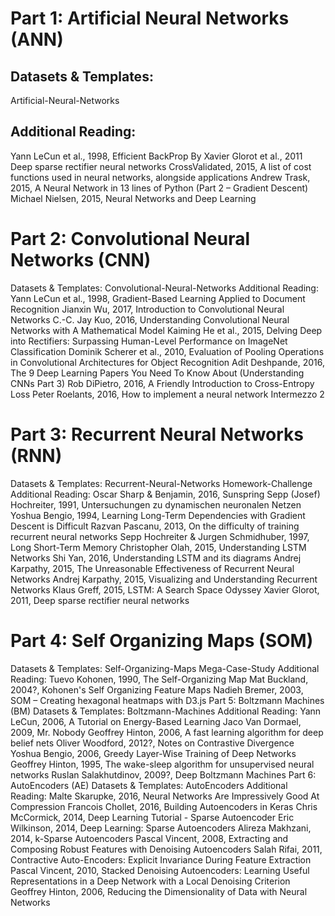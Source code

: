 # Part 1: Artificial Neural Networks (ANN)
## Datasets & Templates:
Artificial-Neural-Networks
## Additional Reading:
Yann LeCun et al., 1998, Efficient BackProp
By Xavier Glorot et al., 2011 Deep sparse rectifier neural networks
CrossValidated, 2015, A list of cost functions used in neural networks, alongside applications
Andrew Trask, 2015, A Neural Network in 13 lines of Python (Part 2 – Gradient Descent)
Michael Nielsen, 2015, Neural Networks and Deep Learning
# Part 2: Convolutional Neural Networks (CNN)
Datasets & Templates:
Convolutional-Neural-Networks
Additional Reading:
Yann LeCun et al., 1998, Gradient-Based Learning Applied to Document Recognition
Jianxin Wu, 2017, Introduction to Convolutional Neural Networks
C.-C. Jay Kuo, 2016, Understanding Convolutional Neural Networks with A Mathematical Model
Kaiming He et al., 2015, Delving Deep into Rectifiers: Surpassing Human-Level Performance on ImageNet Classification
Dominik Scherer et al., 2010, Evaluation of Pooling Operations in Convolutional Architectures for Object Recognition
Adit Deshpande, 2016, The 9 Deep Learning Papers You Need To Know About (Understanding CNNs Part 3)
Rob DiPietro, 2016, A Friendly Introduction to Cross-Entropy Loss
Peter Roelants, 2016, How to implement a neural network Intermezzo 2
# Part 3: Recurrent Neural Networks (RNN)
Datasets & Templates:
Recurrent-Neural-Networks
Homework-Challenge
Additional Reading:
Oscar Sharp & Benjamin, 2016, Sunspring
Sepp (Josef) Hochreiter, 1991, Untersuchungen zu dynamischen neuronalen Netzen
Yoshua Bengio, 1994, Learning Long-Term Dependencies with Gradient Descent is Difficult
Razvan Pascanu, 2013, On the difficulty of training recurrent neural networks
Sepp Hochreiter & Jurgen Schmidhuber, 1997, Long Short-Term Memory
Christopher Olah, 2015, Understanding LSTM Networks
Shi Yan, 2016, Understanding LSTM and its diagrams
Andrej Karpathy, 2015, The Unreasonable Effectiveness of Recurrent Neural Networks
Andrej Karpathy, 2015, Visualizing and Understanding Recurrent Networks
Klaus Greff, 2015, LSTM: A Search Space Odyssey
Xavier Glorot, 2011, Deep sparse rectifier neural networks
# Part 4: Self Organizing Maps (SOM)
Datasets & Templates:
Self-Organizing-Maps
Mega-Case-Study
Additional Reading:
Tuevo Kohonen, 1990, The Self-Organizing Map
Mat Buckland, 2004?, Kohonen's Self Organizing Feature Maps
Nadieh Bremer, 2003, SOM – Creating hexagonal heatmaps with D3.js
Part 5: Boltzmann Machines (BM)
Datasets & Templates:
Boltzmann-Machines
Additional Reading:
Yann LeCun, 2006, A Tutorial on Energy-Based Learning
Jaco Van Dormael, 2009, Mr. Nobody
Geoffrey Hinton, 2006, A fast learning algorithm for deep belief nets
Oliver Woodford, 2012?, Notes on Contrastive Divergence
Yoshua Bengio, 2006, Greedy Layer-Wise Training of Deep Networks
Geoffrey Hinton, 1995, The wake-sleep algorithm for unsupervised neural networks
Ruslan Salakhutdinov, 2009?, Deep Boltzmann Machines
Part 6: AutoEncoders (AE)
Datasets & Templates:
AutoEncoders
Additional Reading:
Malte Skarupke, 2016, Neural Networks Are Impressively Good At Compression
Francois Chollet, 2016, Building Autoencoders in Keras
Chris McCormick, 2014, Deep Learning Tutorial - Sparse Autoencoder
Eric Wilkinson, 2014, Deep Learning: Sparse Autoencoders
Alireza Makhzani, 2014, k-Sparse Autoencoders
Pascal Vincent, 2008, Extracting and Composing Robust Features with Denoising Autoencoders
Salah Rifai, 2011, Contractive Auto-Encoders: Explicit Invariance During Feature Extraction
Pascal Vincent, 2010, Stacked Denoising Autoencoders: Learning Useful Representations in a Deep Network with a Local Denoising Criterion
Geoffrey Hinton, 2006, Reducing the Dimensionality of Data with Neural Networks
